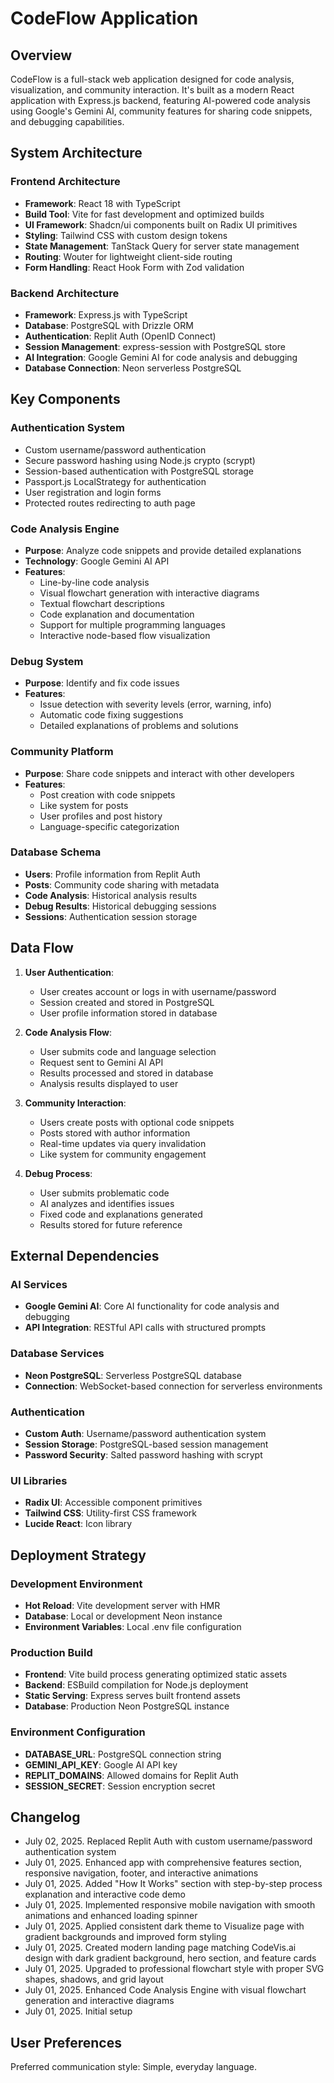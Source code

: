 # CodeFlow Application

## Overview

CodeFlow is a full-stack web application designed for code analysis, visualization, and community interaction. It's built as a modern React application with Express.js backend, featuring AI-powered code analysis using Google's Gemini AI, community features for sharing code snippets, and debugging capabilities.

## System Architecture

### Frontend Architecture
- **Framework**: React 18 with TypeScript
- **Build Tool**: Vite for fast development and optimized builds
- **UI Framework**: Shadcn/ui components built on Radix UI primitives
- **Styling**: Tailwind CSS with custom design tokens
- **State Management**: TanStack Query for server state management
- **Routing**: Wouter for lightweight client-side routing
- **Form Handling**: React Hook Form with Zod validation

### Backend Architecture
- **Framework**: Express.js with TypeScript
- **Database**: PostgreSQL with Drizzle ORM
- **Authentication**: Replit Auth (OpenID Connect)
- **Session Management**: express-session with PostgreSQL store
- **AI Integration**: Google Gemini AI for code analysis and debugging
- **Database Connection**: Neon serverless PostgreSQL

## Key Components

### Authentication System
- Custom username/password authentication
- Secure password hashing using Node.js crypto (scrypt)
- Session-based authentication with PostgreSQL storage
- Passport.js LocalStrategy for authentication
- User registration and login forms
- Protected routes redirecting to auth page

### Code Analysis Engine
- **Purpose**: Analyze code snippets and provide detailed explanations
- **Technology**: Google Gemini AI API
- **Features**: 
  - Line-by-line code analysis
  - Visual flowchart generation with interactive diagrams
  - Textual flowchart descriptions
  - Code explanation and documentation
  - Support for multiple programming languages
  - Interactive node-based flow visualization

### Debug System
- **Purpose**: Identify and fix code issues
- **Features**:
  - Issue detection with severity levels (error, warning, info)
  - Automatic code fixing suggestions
  - Detailed explanations of problems and solutions

### Community Platform
- **Purpose**: Share code snippets and interact with other developers
- **Features**:
  - Post creation with code snippets
  - Like system for posts
  - User profiles and post history
  - Language-specific categorization

### Database Schema
- **Users**: Profile information from Replit Auth
- **Posts**: Community code sharing with metadata
- **Code Analysis**: Historical analysis results
- **Debug Results**: Historical debugging sessions
- **Sessions**: Authentication session storage

## Data Flow

1. **User Authentication**: 
   - User creates account or logs in with username/password
   - Session created and stored in PostgreSQL
   - User profile information stored in database

2. **Code Analysis Flow**:
   - User submits code and language selection
   - Request sent to Gemini AI API
   - Results processed and stored in database
   - Analysis results displayed to user

3. **Community Interaction**:
   - Users create posts with optional code snippets
   - Posts stored with author information
   - Real-time updates via query invalidation
   - Like system for community engagement

4. **Debug Process**:
   - User submits problematic code
   - AI analyzes and identifies issues
   - Fixed code and explanations generated
   - Results stored for future reference

## External Dependencies

### AI Services
- **Google Gemini AI**: Core AI functionality for code analysis and debugging
- **API Integration**: RESTful API calls with structured prompts

### Database Services
- **Neon PostgreSQL**: Serverless PostgreSQL database
- **Connection**: WebSocket-based connection for serverless environments

### Authentication
- **Custom Auth**: Username/password authentication system
- **Session Storage**: PostgreSQL-based session management
- **Password Security**: Salted password hashing with scrypt

### UI Libraries
- **Radix UI**: Accessible component primitives
- **Tailwind CSS**: Utility-first CSS framework
- **Lucide React**: Icon library

## Deployment Strategy

### Development Environment
- **Hot Reload**: Vite development server with HMR
- **Database**: Local or development Neon instance
- **Environment Variables**: Local .env file configuration

### Production Build
- **Frontend**: Vite build process generating optimized static assets
- **Backend**: ESBuild compilation for Node.js deployment
- **Static Serving**: Express serves built frontend assets
- **Database**: Production Neon PostgreSQL instance

### Environment Configuration
- **DATABASE_URL**: PostgreSQL connection string
- **GEMINI_API_KEY**: Google AI API key
- **REPLIT_DOMAINS**: Allowed domains for Replit Auth
- **SESSION_SECRET**: Session encryption secret

## Changelog
- July 02, 2025. Replaced Replit Auth with custom username/password authentication system
- July 01, 2025. Enhanced app with comprehensive features section, responsive navigation, footer, and interactive animations
- July 01, 2025. Added "How It Works" section with step-by-step process explanation and interactive code demo
- July 01, 2025. Implemented responsive mobile navigation with smooth animations and enhanced loading spinner
- July 01, 2025. Applied consistent dark theme to Visualize page with gradient backgrounds and improved form styling
- July 01, 2025. Created modern landing page matching CodeVis.ai design with dark gradient background, hero section, and feature cards
- July 01, 2025. Upgraded to professional flowchart style with proper SVG shapes, shadows, and grid layout
- July 01, 2025. Enhanced Code Analysis Engine with visual flowchart generation and interactive diagrams
- July 01, 2025. Initial setup

## User Preferences

Preferred communication style: Simple, everyday language.